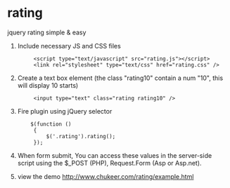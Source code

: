 rating
======

jquery rating simple &amp; easy

1. Include necessary JS and CSS files

        
            <script type="text/javascript" src="rating.js"></script>
            <link rel="stylesheet" type="text/css" href="rating.css" />
        
    

2. Create a text box element (the class "rating10" contain a num "10", this will display 10 starts)

        
            <input type="text" class="rating rating10" />
        
    

3. Fire plugin using jQuery selector

        
           $(function ()
            {
                $('.rating').rating();
            });
        
    

4. When form submit, You can access these values in the server-side script using the $_POST (PHP), Request.Form (Asp or Asp.net).

5. view the demo
http://www.chukeer.com/rating/example.html